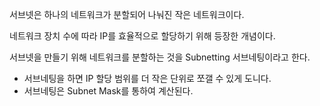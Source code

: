 서브넷은 하나의 네트워크가 분할되어 나눠진 작은 네트워크이다.

네트워크 장치 수에 따라 IP를 효율적으로 할당하기 위해 등장한 개념이다.

서브넷을 만들기 위해 네트워크를 분할하는 것을 Subnetting 서브네팅이라고 한다.
- 서브네팅을 하면 IP 할당 범위를 더 작은 단위로 쪼갤 수 있게 도니다.
- 서브네팅은 Subnet Mask를 통하여 계산된다.

